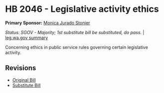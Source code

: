 # HB 2046 - Legislative activity ethics
**Primary Sponsor:** [Monica Jurado Stonier](/person/leg/monica.stonier.md)

*Status: SGOV - Majority; 1st substitute bill be substituted, do pass.* | [leg.wa.gov summary](https://app.leg.wa.gov/billsummary?BillNumber=2046&Year=2021)

Concerning ethics in public service rules governing certain legislative activity.

## Revisions
* [Original Bill](1/)
* [Substitute Bill](S/)